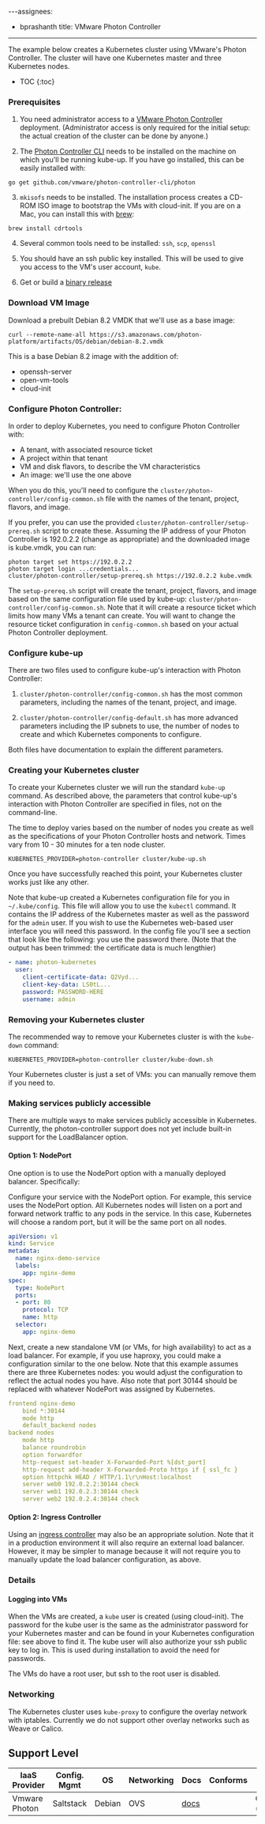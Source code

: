---assignees:
- bprashanth
title: VMware Photon Controller
---

The example below creates a Kubernetes cluster using VMware's Photon
Controller. The cluster will have one Kubernetes master and three
Kubernetes nodes.

* TOC
{:toc}

### Prerequisites

1. You need administrator access to a [VMware Photon
Controller](http://vmware.github.io/photon-controller/)
deployment. (Administrator access is only required for the initial
setup: the actual creation of the cluster can be done by anyone.)

2. The [Photon Controller CLI](https://github.com/vmware/photon-controller-cli)
needs to be installed on the machine on which you'll be running kube-up. If you
have go installed, this can be easily installed with:

```shell
go get github.com/vmware/photon-controller-cli/photon
```

3. `mkisofs` needs to be installed. The installation process creates a
CD-ROM ISO image to bootstrap the VMs with cloud-init. If you are on a
Mac, you can install this with [brew](http://brew.sh/):

```shell
brew install cdrtools
```

4. Several common tools need to be installed: `ssh`, `scp`, `openssl`

5. You should have an ssh public key installed. This will be used to
give you access to the VM's user account, `kube`.

6. Get or build a [binary release](/docs/getting-started-guides/binary_release)

### Download VM Image

Download a prebuilt Debian 8.2 VMDK that we'll use as a base image:

```shell
curl --remote-name-all https://s3.amazonaws.com/photon-platform/artifacts/OS/debian/debian-8.2.vmdk
```

This is a base Debian 8.2 image with the addition of:

* openssh-server
* open-vm-tools
* cloud-init

### Configure Photon Controller:

In order to deploy Kubernetes, you need to configure Photon Controller
with:

* A tenant, with associated resource ticket
* A project within that tenant
* VM and disk flavors, to describe the VM characteristics
* An image: we'll use the one above

When you do this, you'll need to configure the
`cluster/photon-controller/config-common.sh` file with the names of
the tenant, project, flavors, and image.

If you prefer, you can  use the provided `cluster/photon-controller/setup-prereq.sh`
script to create these. Assuming the IP address of your Photon
Controller is 192.0.2.2 (change as appropriate) and the downloaded image is
kube.vmdk, you can run:

```shell
photon target set https://192.0.2.2
photon target login ...credentials...
cluster/photon-controller/setup-prereq.sh https://192.0.2.2 kube.vmdk
```

The `setup-prereq.sh` script will create the tenant, project, flavors,
and image based on the same configuration file used by kube-up:
`cluster/photon-controller/config-common.sh`. Note that it will create
a resource ticket which limits how many VMs a tenant can create. You
will want to change the resource ticket configuration in
`config-common.sh` based on your actual Photon Controller deployment.

### Configure kube-up

There are two files used to configure kube-up's interaction with
Photon Controller:

1. `cluster/photon-controller/config-common.sh` has the most common
parameters, including the names of the tenant, project, and image.

2. `cluster/photon-controller/config-default.sh` has more advanced
parameters including the IP subnets to use, the number of nodes to
create and which Kubernetes components to configure.

Both files have documentation to explain the different parameters.

### Creating your Kubernetes cluster

To create your Kubernetes cluster we will run the standard `kube-up`
command. As described above, the parameters that control kube-up's
interaction with Photon Controller are specified in files, not on the
command-line.

The time to deploy varies based on the number of nodes you create as
well as the specifications of your Photon Controller hosts and
network. Times vary from 10 - 30 minutes for a ten node cluster.

```shell
KUBERNETES_PROVIDER=photon-controller cluster/kube-up.sh
```

Once you have successfully reached this point, your Kubernetes cluster
works just like any other.

Note that kube-up created a Kubernetes configuration file for you in
`~/.kube/config`. This file will allow you to use the `kubectl`
command. It contains the IP address of the Kubernetes master as well
as the password for the `admin` user. If you wish to use the
Kubernetes web-based user interface you will need this password. In
the config file you'll see a section that look like the following: you
use the password there. (Note that the output has been trimmed: the
certificate data is much lengthier)

```yaml
- name: photon-kubernetes
  user:
    client-certificate-data: Q2Vyd...
    client-key-data: LS0tL...
    password: PASSWORD-HERE
    username: admin
```

### Removing your Kubernetes cluster

The recommended way to remove your Kubernetes cluster is with the
`kube-down` command:

```shell
KUBERNETES_PROVIDER=photon-controller cluster/kube-down.sh
```

Your Kubernetes cluster is just a set of VMs: you can manually remove
them if you need to.

### Making services publicly accessible

There are multiple ways to make services publicly accessible in Kubernetes.
Currently, the photon-controller support does not yet include built-in
support for the LoadBalancer option.

#### Option 1: NodePort

One option is to use the NodePort option with a manually deployed
balancer. Specifically:

Configure your service with the NodePort option. For example, this
service uses the NodePort option. All Kubernetes nodes will listen on
a port and forward network traffic to any pods in the service. In this
case, Kubernetes will choose a random port, but it will be the same
port on all nodes.

```yaml
apiVersion: v1
kind: Service
metadata:
  name: nginx-demo-service
  labels:
    app: nginx-demo
spec:
  type: NodePort
  ports:
  - port: 80
    protocol: TCP
    name: http
  selector:
    app: nginx-demo
```

Next, create a new standalone VM (or VMs, for high availability) to act
as a load balancer. For example, if you use haproxy, you could make a
configuration similar to the one below. Note that this example assumes there
are three Kubernetes nodes: you would adjust the configuration to reflect the
actual nodes you have. Also note that port 30144 should be replaced
with whatever NodePort was assigned by Kubernetes.

```yaml
frontend nginx-demo
    bind *:30144
    mode http
    default_backend nodes
backend nodes
    mode http
    balance roundrobin
    option forwardfor
    http-request set-header X-Forwarded-Port %[dst_port]
    http-request add-header X-Forwarded-Proto https if { ssl_fc }
    option httpchk HEAD / HTTP/1.1\r\nHost:localhost
    server web0 192.0.2.2:30144 check
    server web1 192.0.2.3:30144 check
    server web2 192.0.2.4:30144 check
```

#### Option 2: Ingress Controller

Using an [ingress controller](/docs/concepts/services-networking/ingress/#ingress-controllers) may also be an
appropriate solution. Note that it in a production environment it will
also require an external load balancer. However, it may be simpler to
manage because it will not require you to manually update the load
balancer configuration, as above.

### Details

#### Logging into VMs

When the VMs are created, a `kube` user is created (using
cloud-init). The password for the kube user is the same as the
administrator password for your Kubernetes master and can be found in
your Kubernetes configuration file: see above to find it. The kube user
will also authorize your ssh public key to log in. This is used during
installation to avoid the need for passwords.

The VMs do have a root user, but ssh to the root user is disabled.

### Networking

The Kubernetes cluster uses `kube-proxy` to configure the overlay
network with iptables. Currently we do not support other overlay
networks such as Weave or Calico.

## Support Level


IaaS Provider        | Config. Mgmt | OS     | Networking  | Docs                                              | Conforms | Support Level
-------------------- | ------------ | ------ | ----------  | ---------------------------------------------     | ---------| ----------------------------
Vmware Photon        | Saltstack    | Debian | OVS         | [docs](/docs/getting-started-guides/photon-controller)                      |          | Community ([@alainroy](https://github.com/alainroy))
